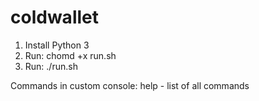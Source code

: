 # coldwallet

1. Install Python 3
2. Run: chomd +x run.sh
3. Run: ./run.sh

Commands in custom console:
help - list of all commands
